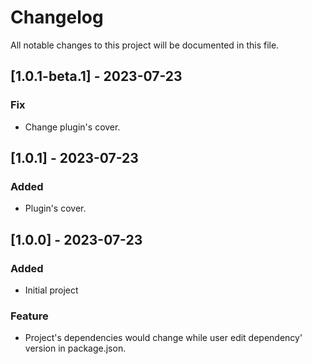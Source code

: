 # Changelog

All notable changes to this project will be documented in this file.

## [1.0.1-beta.1] - 2023-07-23

### Fix
- Change plugin's cover.

## [1.0.1] - 2023-07-23

### Added
- Plugin's cover.

## [1.0.0] - 2023-07-23

### Added
- Initial project

### Feature
- Project's dependencies would change while user edit dependency' version in package.json.
